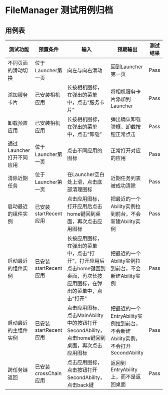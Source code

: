 # FileManager 测试用例归档

## 用例表

|测试功能|预置条件|输入|预期输出|测试结果|
|--------------------------------|--------------------------------|--------------------------------|--------------------------------|--------------------------------|
|不同页面的滑动切换| 位于Launcher第一页 | 向左与向右滑动 |回到Launcher第一页|Pass|
|添加服务卡片| 已安装相机应用 | 长按相机图标，在弹出的菜单中，点击“服务卡片” |将相机服务卡片添加到Launcher|Pass|
|卸载预置应用| 已安装相机应用 | 长按相机图标，在弹出的菜单中，点击“卸载” | 弹出确认卸载弹框，卸载按钮正常点击 |Pass|
|通过Launcher打开不同应用| 位于Launcher第一页 | 点击不同应用的图标 | 正常打开对应的应用 |Pass|
|清除近期任务| 位于Launcher第一页 | 在Launcher空白处上滑，点击底部清理图标 | 近期任务列表被成功清除 |Pass|
|启动最近的组件实例 | 已安装startRecent应用 | 点击应用图标，打开应用后点击home键回到桌面，再次点击应用图标 | 把最近的一个Ability实例拉到前台，不会新建Ability实例 |Pass|
|启动最近的组件实例 | 已安装startRecent应用 | 长按应用图标，在弹出的菜单中，点击“打开”，打开应用后点击home键回到桌面，再次长按应用图标，在弹出的菜单中，点击“打开” | 把最近的一个Ability实例拉到前台，不会新建Ability实例 |Pass|
|启动最近的主组件实例 | 已安装startRecent应用 | 点击应用图标，点击MainAbility中的按钮打开SecondAbility，点击home键回到桌面，再次点击应用图标 | 把最近的一个EntryAbility实例拉到前台，不会新建Ability实例，不会打开SecondAbility |Pass|
|跨任务链返回 | 已安装crossChain应用 | 点击应用图标，点击按钮打开SecondAbility，点击back键 | 返回到EntryAbility上，而不是返回桌面 |Pass|